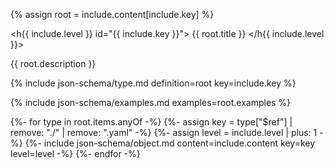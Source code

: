 {% assign root = include.content[include.key] %}

<h{{ include.level }} id="{{ include.key }}">
	{{ root.title }}
</h{{ include.level }}>

{{ root.description }}

{% include json-schema/type.md definition=root key=include.key %}

{% include json-schema/examples.md examples=root.examples %}

{%- for type in root.items.anyOf -%}
	{%- assign key = type["$ref"] | remove: "./" | remove: ".yaml" -%}
	{%- assign level = include.level | plus: 1 -%}
	{%- include json-schema/object.md content=include.content key=key level=level -%}
{%- endfor -%}
